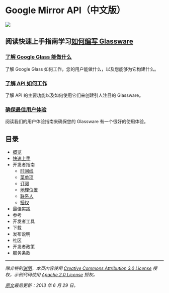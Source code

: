 Google Mirror API（中文版）
========

![](https://developers.google.com/glass/images/headline.jpg)

## 阅读快速上手指南学习[如何编写 Glassware](quickstart)

### [了解 Google Glass 能做什么](overview)

了解 Google Glass 如何工作，您的用户能做什么，以及您能够为它构建什么。

### [了解 API 如何工作](about.md)

了解 API 的主要功能以及如何使用它们来创建引人注目的 Glassware。

### [确保最佳用户体验](guidelines.md)

阅读我们的用户体验指南来确保您的 Glassware 有一个很好的使用体验。


## 目录

* [概览](overview)
* [快速上手](quickstart)
* 开发者指南
  * [时间线](timeline.md)
  * [菜单项](menu-items.md)
  * [订阅](subscriptions.md)
  * [地理位置](location.md)
  * [联系人](contacts.md)
  * [授权](authorization.md)
* 最佳实践
* 参考
* 开发者工具
* 下载
* 发布说明
* 社区
* 开发者政策
* 服务条款

----------

_除非特别[说明](https://developers.google.com/readme/policies)，本页内容使用 [Creative Commons Attribution 3.0 License](http://creativecommons.org/licenses/by/3.0/) 授权，示例代码使用 [Apache 2.0 License](http://www.apache.org/licenses/LICENSE-2.0) 授权。_

_[原文](https://developers.google.com/glass/)最后更新：2013 年 6 月 29 日。_
